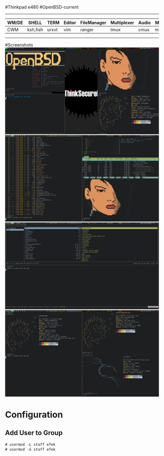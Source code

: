 #Thinkpad e480
#OpenBSD-current
__________________________________________________________________________________
|WM/DE|SHELL    |TERM |Editor|FileManager|Multiplexer|Audio|Mail|IRC  |Monitor   |
|-----|---------|-----|------|-----------|-----------|-----|----|-----|----------|
|CWM  |ksh,fish |urxvt|vim   |ranger     |tmux       |cmus |mutt|irssi|conky,dzen|
----------------------------------------------------------------------------------

#Screenshots
![Term](screenshots/info.png)
![Term](screenshots/term.png)
![Tmux](screenshots/tmux.png)
![VMM](screenshots/vmm.png)

# Configuration
## Add User to Group
```
# usermod -L staff efek
# usermod -G staff efek
```
